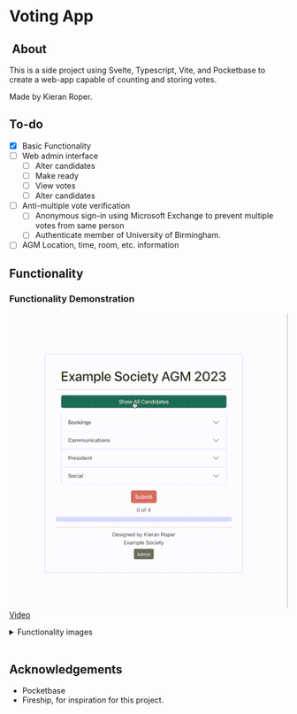 # Voting App

##  About

This is a side project using Svelte, Typescript, Vite, and Pocketbase to create a web-app capable of counting and storing votes.

Made by Kieran Roper.

## To-do

- [x] Basic Functionality
- [ ] Web admin interface
  - [ ] Alter candidates
  - [ ] Make ready
  - [ ] View votes
  - [ ] Alter candidates
- [ ] Anti-multiple vote verification
  - [ ] Anonymous sign-in using Microsoft Exchange to prevent multiple votes from same person
  - [ ] Authenticate member of University of Birmingham.
- [ ] AGM Location, time, room, etc. information

## Functionality

### Functionality Demonstration

![image Functionality demonstration](./docs-imgs/functionality-small.gif)
[Video](https://imgur.com/a/oVvzqsm)

<details> <summary> Functionality images </summary>

![image Voting not ready](./docs-imgs/voting-not-ready.png)
![image Settings](./docs-imgs/settings.png)
![image Voting ready](./docs-imgs/voting-ready.png)
![image Role settings](./docs-imgs/dynamic-role.png)
![image Voting reflects roles dynamically](./docs-imgs/role-dynamic.png)
![image Voting validation](./docs-imgs/voting-validation.png)
![image ](./)
![image Voting complete](./docs-imgs/voting-complete.png)
![image Voting stored in database](./docs-imgs/voting-record.png)
</details><br>

## Acknowledgements

- Pocketbase
- Fireship, for inspiration for this project.
  
